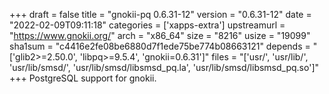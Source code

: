 +++
draft = false
title = "gnokii-pq 0.6.31-12"
version = "0.6.31-12"
date = "2022-02-09T09:11:18"
categories = ['xapps-extra']
upstreamurl = "https://www.gnokii.org/"
arch = "x86_64"
size = "8216"
usize = "19099"
sha1sum = "c4416e2fe08be6880d7f1ede75be774b08663121"
depends = "['glib2>=2.50.0', 'libpq>=9.5.4', 'gnokii=0.6.31']"
files = "['usr/', 'usr/lib/', 'usr/lib/smsd/', 'usr/lib/smsd/libsmsd_pq.la', 'usr/lib/smsd/libsmsd_pq.so']"
+++
PostgreSQL support for gnokii.
